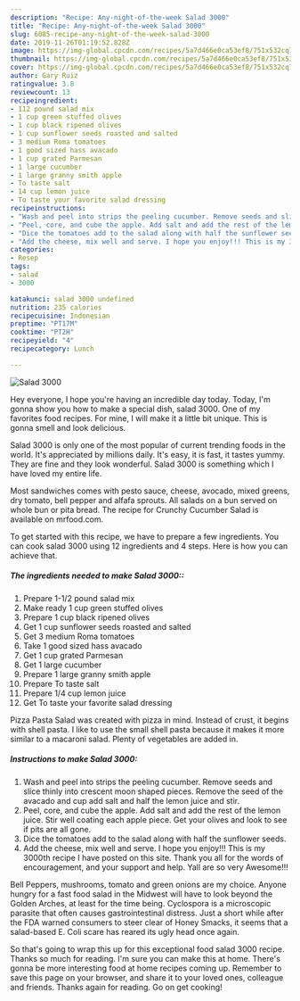 ```yaml
---
description: "Recipe: Any-night-of-the-week Salad 3000"
title: "Recipe: Any-night-of-the-week Salad 3000"
slug: 6085-recipe-any-night-of-the-week-salad-3000
date: 2019-11-26T01:19:52.828Z
image: https://img-global.cpcdn.com/recipes/5a7d466e0ca53ef8/751x532cq70/salad-3000-recipe-main-photo.jpg
thumbnail: https://img-global.cpcdn.com/recipes/5a7d466e0ca53ef8/751x532cq70/salad-3000-recipe-main-photo.jpg
cover: https://img-global.cpcdn.com/recipes/5a7d466e0ca53ef8/751x532cq70/salad-3000-recipe-main-photo.jpg
author: Gary Ruiz
ratingvalue: 3.8
reviewcount: 13
recipeingredient:
- 112 pound salad mix
- 1 cup green stuffed olives
- 1 cup black ripened olives
- 1 cup sunflower seeds roasted and salted
- 3 medium Roma tomatoes
- 1 good sized hass avacado
- 1 cup grated Parmesan
- 1 large cucumber
- 1 large granny smith apple
- To taste salt
- 14 cup lemon juice
- To taste your favorite salad dressing
recipeinstructions:
- "Wash and peel into strips the peeling cucumber. Remove seeds and slice thinly into crescent moon shaped pieces. Remove the seed of the avacado and cup add salt and half the lemon juice and stir."
- "Peel, core, and cube the apple. Add salt and add the rest of the lemon juice. Stir well coating each apple piece. Get your olives and look to see if pits are all gone."
- "Dice the tomatoes add to the salad along with half the sunflower seeds."
- "Add the cheese, mix well and serve. I hope you enjoy!!! This is my 3000th recipe I have posted on this site. Thank you all for the words of encouragement, and your support and help. Yall are so very Awesome!!!"
categories:
- Resep
tags:
- salad
- 3000

katakunci: salad 3000 undefined
nutrition: 235 calories
recipecuisine: Indonesian
preptime: "PT17M"
cooktime: "PT2H"
recipeyield: "4"
recipecategory: Lunch

---
```



![Salad 3000](https://img-global.cpcdn.com/recipes/5a7d466e0ca53ef8/751x532cq70/salad-3000-recipe-main-photo.jpg)

Hey everyone, I hope you're having an incredible day today. Today, I'm gonna show you how to make a special dish, salad 3000. One of my favorites food recipes. For mine, I will make it a little bit unique. This is gonna smell and look delicious.

Salad 3000 is only one of the most popular of current trending foods in the world. It's appreciated by millions daily. It's easy, it is fast, it tastes yummy. They are fine and they look wonderful. Salad 3000 is something which I have loved my entire life.

Most sandwiches comes with pesto sauce, cheese, avocado, mixed greens, dry tomato, bell pepper and alfafa sprouts. All salads on a bun served on whole bun or pita bread. The recipe for Crunchy Cucumber Salad is available on mrfood.com.


To get started with this recipe, we have to prepare a few ingredients. You can cook salad 3000 using 12 ingredients and 4 steps. Here is how you can achieve that.

##### The ingredients needed to make Salad 3000::

1. Prepare 1-1/2 pound salad mix
1. Make ready 1 cup green stuffed olives
1. Prepare 1 cup black ripened olives
1. Get 1 cup sunflower seeds roasted and salted
1. Get 3 medium Roma tomatoes
1. Take 1 good sized hass avacado
1. Get 1 cup grated Parmesan
1. Get 1 large cucumber
1. Prepare 1 large granny smith apple
1. Prepare To taste salt
1. Prepare 1/4 cup lemon juice
1. Get To taste your favorite salad dressing


Pizza Pasta Salad was created with pizza in mind. Instead of crust, it begins with shell pasta. I like to use the small shell pasta because it makes it more similar to a macaroni salad. Plenty of vegetables are added in. 

##### Instructions to make Salad 3000:

1. Wash and peel into strips the peeling cucumber. Remove seeds and slice thinly into crescent moon shaped pieces. Remove the seed of the avacado and cup add salt and half the lemon juice and stir.
1. Peel, core, and cube the apple. Add salt and add the rest of the lemon juice. Stir well coating each apple piece. Get your olives and look to see if pits are all gone.
1. Dice the tomatoes add to the salad along with half the sunflower seeds.
1. Add the cheese, mix well and serve. I hope you enjoy!!! This is my 3000th recipe I have posted on this site. Thank you all for the words of encouragement, and your support and help. Yall are so very Awesome!!!


Bell Peppers, mushrooms, tomato and green onions are my choice. Anyone hungry for a fast food salad in the Midwest will have to look beyond the Golden Arches, at least for the time being. Cyclospora is a microscopic parasite that often causes gastrointestinal distress. Just a short while after the FDA warned consumers to steer clear of Honey Smacks, it seems that a salad-based E. Coli scare has reared its ugly head once again. 

So that's going to wrap this up for this exceptional food salad 3000 recipe. Thanks so much for reading. I'm sure you can make this at home. There's gonna be more interesting food at home recipes coming up. Remember to save this page on your browser, and share it to your loved ones, colleague and friends. Thanks again for reading. Go on get cooking!
